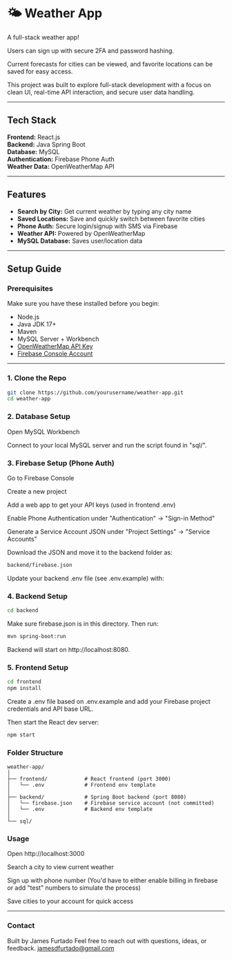 # 🌤️ Weather App

A full-stack weather app!

Users can sign up with secure 2FA and password hashing.

Current forecasts for cities can be viewed, and favorite locations can be saved for easy access.

This project was built to explore full-stack development with a focus on clean UI, real-time API interaction, and secure user data handling.

---

## Tech Stack

**Frontend:** React.js  
**Backend:** Java Spring Boot  
**Database:** MySQL  
**Authentication:** Firebase Phone Auth  
**Weather Data:** OpenWeatherMap API

---

## Features

- **Search by City:** Get current weather by typing any city name
- **Saved Locations:** Save and quickly switch between favorite cities
- **Phone Auth:** Secure login/signup with SMS via Firebase
- **Weather API:** Powered by OpenWeatherMap
- **MySQL Database:** Saves user/location data
  
---

## Setup Guide

### Prerequisites

Make sure you have these installed before you begin:

- Node.js
- Java JDK 17+
- Maven
- MySQL Server + Workbench
- [OpenWeatherMap API Key](https://openweathermap.org/api)
- [Firebase Console Account](https://console.firebase.google.com/)

---

### 1. Clone the Repo

```bash
git clone https://github.com/yourusername/weather-app.git
cd weather-app
```

### 2. Database Setup

Open MySQL Workbench

Connect to your local MySQL server and run the script found in "sql/".

### 3. Firebase Setup (Phone Auth)

Go to Firebase Console

Create a new project

Add a web app to get your API keys (used in frontend .env)

Enable Phone Authentication under "Authentication" → "Sign-in Method"

Generate a Service Account JSON under "Project Settings" → "Service Accounts"

Download the JSON and move it to the backend folder as:

```bash
backend/firebase.json
```

Update your backend .env file (see .env.example) with:

### 4. Backend Setup

```bash
cd backend
```

Make sure firebase.json is in this directory. Then run:

```bash
mvn spring-boot:run
```

Backend will start on http://localhost:8080.

### 5. Frontend Setup
```bash
cd frontend
npm install
```

Create a .env file based on .env.example and add your Firebase project credentials and API base URL.

Then start the React dev server:

```bash
npm start
```

### Folder Structure
```
weather-app/
│
├── frontend/            # React frontend (port 3000)
│   └── .env             # Frontend env template
│
├── backend/             # Spring Boot backend (port 8080)
│   └── firebase.json    # Firebase service account (not committed)
│   └── .env             # Backend env template
│
└── sql/
```

### Usage

Open http://localhost:3000

Search a city to view current weather

Sign up with phone number (You'd have to either enable billing in firebase or add "test" numbers to simulate the process)

Save cities to your account for quick access

---

### Contact
Built by James Furtado
Feel free to reach out with questions, ideas, or feedback. jamesdfurtado@gmail.com
